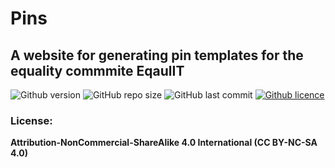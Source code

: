 # Pins

## A website for generating pin templates for the equality commmite EqaulIT

![Github version](https://img.shields.io/badge/version-0.2.0-darkblue?style=flat-square)
![GitHub repo size](https://img.shields.io/github/repo-size/erikpersson0884/pins?color=blue&style=flat-square)
![GitHub last commit](https://img.shields.io/github/last-commit/erikpersson0884/pins?color=darkgreen&style=flat-square)
<a href="https://creativecommons.org/licenses/by-nc-sa/4.0/">
![Github licence](https://img.shields.io/badge/licence-CC_BY_NC_SA_4.0-blueviolet?style=flat-square)
</a>

### License:

**Attribution-NonCommercial-ShareAlike 4.0 International (CC BY-NC-SA 4.0)**
